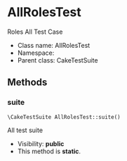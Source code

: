 AllRolesTest
===============

Roles All Test Case




* Class name: AllRolesTest
* Namespace: 
* Parent class: CakeTestSuite







Methods
-------


### suite

    \CakeTestSuite AllRolesTest::suite()

All test suite



* Visibility: **public**
* This method is **static**.



